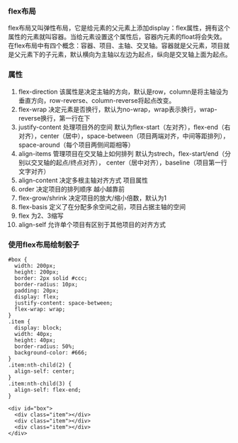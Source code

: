 ### flex布局
flex布局又叫弹性布局，它是给元素的父元素上添加display：flex属性，拥有这个属性的元素就叫容器。当给元素设置这个属性后，容器内元素的float将会失效。在flex布局中有四个概念：容器、项目、主轴、交叉轴。容器就是父元素，项目就是父元素下的子元素，默认横向为主轴以左边为起点，纵向是交叉轴上面为起点。

### 属性
1. flex-direction 该属性是决定主轴的方向，默认是row，column是将主轴设为垂直方向，row-reverse、column-reverse将起点改变。
2. flex-wrap 决定元素是否换行，默认为no-wrap，wrap表示换行，wrap-reverse换行，第一行在下
3. justify-content 处理项目外的空间 默认为flex-start（左对齐），flex-end（右对齐），center（居中），space-between（项目两端对齐，中间等距排列），space-around（每个项目两侧间距相等）
4. align-items 管理项目在交叉轴上如何排列 默认为strech，flex-start/end（分别以交叉轴的起点/终点对齐）， center（居中对齐），baseline（项目第一行文字对齐）
5. align-content 决定多根主轴对齐方式 项目属性
6. order 决定项目的排列顺序 越小越靠前
7. flex-grow/shrink 决定项目的放大/缩小倍数，默认为1
8. flex-basis 定义了在分配多余空间之前，项目占据主轴的空间
9. flex 为2、3缩写
10. align-self 允许单个项目有区别于其他项目的对齐方式

### 使用flex布局绘制骰子
```
#box {
  width: 200px;
  height: 200px;
  border: 2px solid #ccc;
  border-radius: 10px;
  padding: 20px;
  display: flex;
  justify-content: space-between;
  flex-wrap: wrap;
}
.item {
  display: block;
  width: 40px;
  height: 40px;
  border-radius: 50%;
  background-color: #666;
}
.item:nth-child(2) {
  align-self: center;
}
.item:nth-child(3) {
  align-self: flex-end;
}

<div id="box">
  <div class="item"></div>
  <div class="item"></div>
  <div class="item"></div>
</div>
```